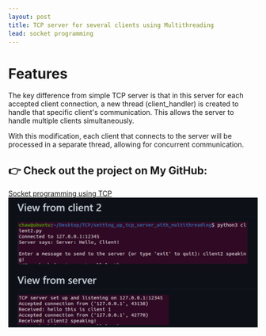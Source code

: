 ```yaml
---
layout: post
title: TCP server for several clients using Multithreading
lead: socket programming
---
```

# Features
The key difference from simple TCP server is that in this server for each accepted client connection, a new thread (client_handler) is created to handle that specific client's communication. This allows the server to handle multiple clients simultaneously.

With this modification, each client that connects to the server will be processed in a separate thread, allowing for concurrent communication.

## 👉 Check out the project on My GitHub: 
[Socket programming using TCP](https://github.com/chaw-thiri/Computer-Network/tree/main/TCP/setting_up_tcp_server_with_multithreading)
![Sample img](image-1.png)
